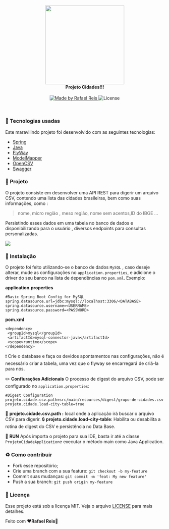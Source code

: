 <h4 align="center">
<img src="src/main/resources/digest/cities.svg" width="250px" /><br>
 <b>Projeto Cidades!!!</b> 
</h4>
<p align="center">
  <a href="https://github.com/rafaelisaiasreis">
    <img alt="Made by Rafael Reis" src="https://img.shields.io/badge/made%20by-Rafael%20Reis-red">
  </a>
  <img alt="License" src="https://img.shields.io/badge/license-MIT-red">
</p>

<br>

### :rocket: Tecnologias usadas
Este maravilindo projeto foi desenvolvido com as seguintes tecnologias:
- [Spring](https://spring.io/)
- [Java](https://www.java.com/)
- [FlyWay](https://flywaydb.org/)
- [ModelMapper](http://modelmapper.org/)
- [OpenCSV](http://opencsv.sourceforge.net/)
 - [Swagger](https://swagger.io/)


### :muscle: Projeto

O projeto consiste em desenvolver uma API REST para digerir um arquivo CSV, contendo uma lista das cidades brasileiras, bem como suas informações, como :

> nome, micro região , meso região, nome sem acentos,ID do IBGE ...

Persistindo esses dados em uma tabela no banco de dados e disponibilizando para o usuário , diversos endpoints para consultas personalizadas.

<img src="src/main/resources/digest/swagger-ui.png" /><br>

### :floppy_disk: Instalação <br>
O projeto foi feito utilizando-se o banco de dados `MySQL` , caso deseje alterar, mude as configurações no `application.properties`, e adicione o driver do seu banco na lista de dependências no `pom.xml`. Exemplo:

**application.properties**
```
#Basic Spring Boot Config for MySQL  
spring.datasource.url=jdbc:mysql://localhost:3306/<DATABASE>  
spring.datasource.username=<USERNAME>  
spring.datasource.password=<PASSWORD>
```

**pom.xml**
```
<dependency>  
 <groupId>mysql</groupId>  
 <artifactId>mysql-connector-java</artifactId>  
 <scope>runtime</scope>  
</dependency>
```
:exclamation: Crie o database e faça os devidos apontamentos nas configurações, não é necessário criar a tabela, uma vez que o flyway se encarregará de criá-la para nós.

:pencil2: **Confiurações Adicionais**
O processo de digest do arquivo CSV,  pode ser configurado no `application.properties`:
```
#Digest Configuration  
projeto.cidade.csv.path=src/main/resources/digest/grupo-de-cidades.csv  
projeto.cidade.load-city-table=true
```
:file_folder: **projeto.cidade.csv.path :** local onde a aplicação irá buscar o arquivo CSV para digerir.
:lock: **projeto.cidade.load-city-table**: Habilita ou desabilita a rotina de digest do CSV e persistência no Data Base.

:minidisc: **RUN**
Após importa o projeto para sua IDE, basta ir até a classe `ProjetoCidadeApplication`e executar o método main como Java Application.

### :recycle: Como contribuir

- Fork esse repositório;
- Crie uma branch com a sua feature: `git checkout -b my-feature`
- Commit suas mudanças: `git commit -m 'feat: My new feature'`
- Push a sua branch: `git push origin my-feature`


### :memo: Licença

Esse projeto está sob a licença MIT. Veja o arquivo [LICENSE](LICENSE.md) para mais detalhes.


Feito com ❤️**Rafael Reis**:wave:
